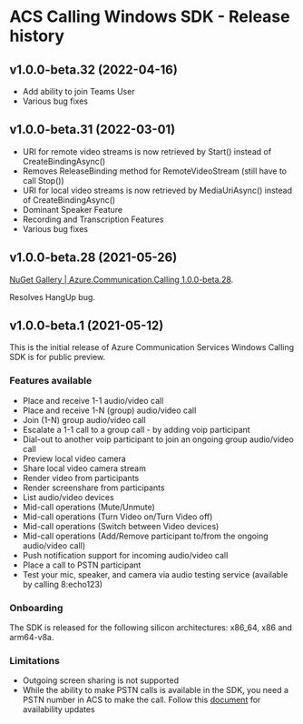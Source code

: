 # ACS Calling Windows SDK - Release history 

## v1.0.0-beta.32 (2022-04-16)
* Add ability to join Teams User 
* Various bug fixes

## v1.0.0-beta.31 (2022-03-01)
*	URI for remote video streams is now retrieved by Start() instead of CreateBindingAsync()
*	Removes ReleaseBinding method for RemoteVideoStream (still have to call Stop())
*	URI for local video streams is now retrieved by MediaUriAsync() instead of CreateBindingAsync()
* Dominant Speaker Feature
* Recording and Transcription Features 
* Various bug fixes

## v1.0.0-beta.28 (2021-05-26)
[NuGet Gallery | Azure.Communication.Calling 1.0.0-beta.28](https://www.nuget.org/packages/Azure.Communication.Calling). 

Resolves HangUp bug.



## v1.0.0-beta.1 (2021-05-12)

This is the initial release of Azure Communication Services Windows Calling SDK is for public preview.


### Features available
* Place and receive 1-1 audio/video call
* Place and receive 1-N (group) audio/video call
* Join (1-N) group audio/video call
* Escalate a 1-1 call to a group call - by adding voip participant
* Dial-out to another voip participant to join an ongoing group audio/video call
* Preview local video camera
* Share local video camera stream
* Render video from participants
* Render screenshare from participants
* List audio/video devices
* Mid-call operations (Mute/Unmute)
* Mid-call operations (Turn Video on/Turn Video off)
* Mid-call operations (Switch between Video devices)
* Mid-call operations (Add/Remove participant to/from the ongoing audio/video call)
* Push notification support for incoming audio/video call
* Place a call to PSTN participant
* Test your mic, speaker, and camera via audio testing service (available by calling 8:echo123) 

### Onboarding
The SDK is released for the following silicon architectures: x86_64, x86 and arm64-v8a.
### Limitations
* Outgoing screen sharing is not supported
* While the ability to make PSTN calls is available in the SDK, you need a PSTN number in ACS to make the call. Follow this [document](https://docs.microsoft.com/azure/communication-services/quickstarts/telephony-sms/get-phone-number) for availability updates

